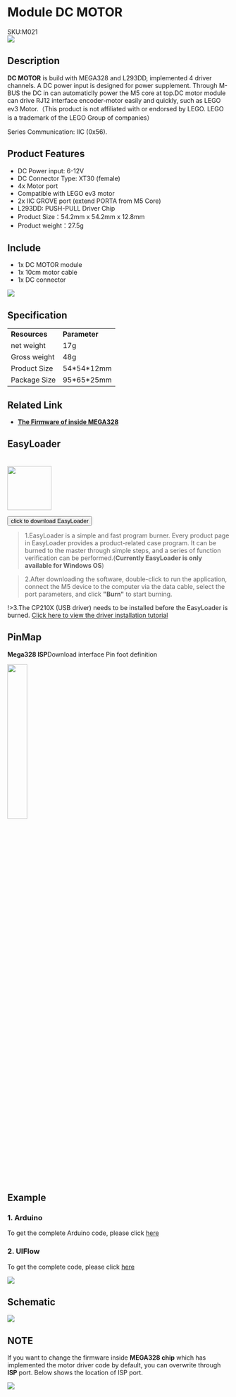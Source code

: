 # Module DC MOTOR

<div class="badge badge-pill badge-primary product_sku_tag">SKU:M021</div>

<div class="product_pic"><img src="assets/img/product_pics/module/module_lego_plus_01.webp"></div>

## Description

**DC MOTOR** is build with MEGA328 and L293DD, implemented 4 driver channels. A DC power input is designed for power supplement. Through M-BUS the DC in can automaticlly power the M5 core at top.DC motor module can drive RJ12 interface encoder-motor easily and quickly, such as LEGO ev3 Motor.（This product is not affiliated with or endorsed by LEGO. LEGO is a trademark of the LEGO Group of companies）

Series Communication: IIC (0x56).



## Product Features

- DC Power input: 6-12V
- DC Connector Type: XT30 (female)
- 4x Motor port
- Compatible with LEGO ev3 motor
- 2x IIC GROVE port (extend PORTA from M5 Core)
- L293DD: PUSH-PULL Driver Chip
- Product Size：54.2mm x 54.2mm x 12.8mm
- Product weight：27.5g

## Include

-  1x DC MOTOR module
-  1x 10cm motor cable
-  1x DC connector

<img src="assets/img/product_pics/module/module_lego_plus_02.webp">

## Specification

<table>
   <tr style="font-weight:bold">
      <td>Resources</td>
      <td>Parameter</td>
   </tr>
   <tr>
      <td>net weight</td>
      <td>17g</td>
   </tr>
   <tr>
      <td>Gross weight</td>
      <td>48g</td>
   </tr>
   <tr>
      <td>Product Size</td>
      <td>54*54*12mm</td>
   </tr>
   <tr>
      <td>Package Size</td>
      <td>95*65*25mm</td>
   </tr>
 </table>

## Related Link

- **[The Firmware of inside MEGA328](https://github.com/m5stack/M5-ProductExampleCodes/tree/master/Module/LEGO_PLUS/firmware_328p)**

<!-- ### 1. Arduino IDE -->

## EasyLoader

<img src="https://m5stack.oss-cn-shenzhen.aliyuncs.com/image/EasyLoader_logo.webp" width="100px" style="margin-top:20px">

<a href="https://m5stack.oss-cn-shenzhen.aliyuncs.com/EasyLoader/Module/EasyLoader_LEGO_PLUS.exe"><button type="button" class="btn btn-primary">click to download EasyLoader</button></a>

>1.EasyLoader is a simple and fast program burner. Every product page in EasyLoader provides a product-related case program. It can be burned to the master through simple steps, and a series of function verification can be performed.(**Currently EasyLoader is only available for Windows OS**)

>2.After downloading the software, double-click to run the application, connect the M5 device to the computer via the data cable, select the port parameters, and click **"Burn"** to start burning.

!>3.The CP210X (USB driver) needs to be installed before the EasyLoader is burned. [Click here to view the driver installation tutorial](en/related_documents/M5Burner#install-usb-driver)

## PinMap

**Mega328 ISP**Download interface Pin foot definition

<img src="assets\img\product_pics\app\mega328_isp.webp" width="30%" height="30%">

## Example

### 1. Arduino

To get the complete Arduino code, please click [here](https://github.com/m5stack/M5Stack/tree/master/examples/Modules/LEGO_PLUS)

### 2. UIFlow

To get the complete code, please click [here](https://github.com/m5stack/M5-ProductExampleCodes/tree/master/Module/LEGO_PLUS/UIFlow)

<img src="assets/img/product_pics/module/module_example/LEGO_PLUS/example_module_lego_plus_03_en.webp">

## Schematic

<img src="assets/img/product_pics/module/lego_plus_sch.webp">

## NOTE

If you want to change the firmware inside **MEGA328 chip** which has implemented the motor driver code by default, you can overwrite through **ISP** port. Below shows the location of ISP port.

<img src="assets/img/product_pics/module/module_lego_plus_03.webp">


<script>

   var purchase_link = 'https://m5stack.com/collections/m5-module/products/lego-module';

   anchor_search(purchase_link);
   scrollFunc();

</script>